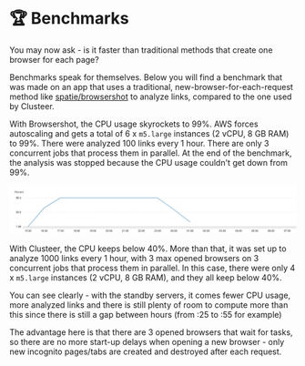 # 🏆 Benchmarks

You may now ask - is it faster than traditional methods that create one browser for each page?

 Benchmarks speak for themselves. Below you will find a benchmark that was made on an app that uses a traditional, new-browser-for-each-request method like [spatie/browsershot](https://github.com/spatie/browsershot) to analyze links, compared to the one used by Clusteer.

 With Browsershot, the CPU usage skyrockets to 99%. AWS forces autoscaling and gets a total of 6 x `m5.large` instances (2 vCPU, 8 GB RAM) to 99%. There were analyzed 100 links every 1 hour. There are only 3 concurrent jobs that process them in parallel. At the end of the benchmark, the analysis was stopped because the CPU usage couldn't get down from 99%.

![](../.gitbook/assets/1.png)

With Clusteer, the CPU keeps below 40%. More than that, it was set up to analyze 1000 links every 1 hour, with 3 max opened browsers on 3 concurrent jobs that process them in parallel. In this case, there were only 4 x `m5.large` instances (2 vCPU, 8 GB RAM), and they all keep below 40%.

You can see clearly - with the standby servers, it comes fewer CPU usage, more analyzed links and there is still plenty of room to compute more than this since there is still a gap between hours (from :25 to :55 for example)

The advantage here is that there are 3 opened browsers that wait for tasks, so there are no more start-up delays when opening a new browser - only new incognito pages/tabs are created and destroyed after each request.
